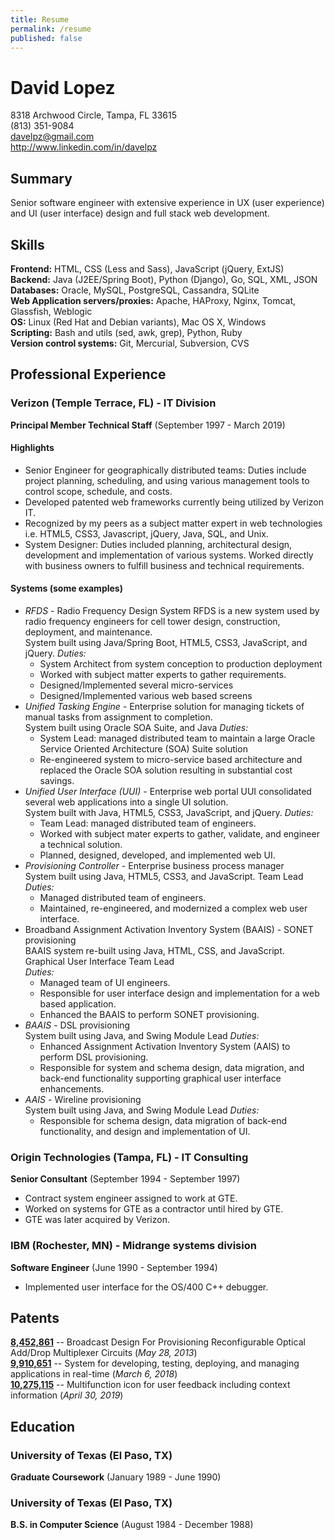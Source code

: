 ```yaml
---
title: Resume
permalink: /resume
published: false
---
```

# David Lopez

8318 Archwood Circle, Tampa, FL 33615  
(813) 351-9084  
davelpz@gmail.com  
http://www.linkedin.com/in/davelpz

## Summary
Senior software engineer with extensive experience in UX (user experience) and UI (user interface) design and full stack web development.

## Skills
**Frontend:** HTML, CSS (Less and Sass), JavaScript (jQuery, ExtJS)  
**Backend:** Java (J2EE/Spring Boot), Python (Django), Go, SQL, XML, JSON  
**Databases:** Oracle, MySQL, PostgreSQL, Cassandra, SQLite  
**Web Application servers/proxies:** Apache, HAProxy, Nginx, Tomcat, Glassfish, Weblogic  
**OS:** Linux (Red Hat and Debian variants), Mac OS X, Windows  
**Scripting:**  Bash and utils (sed, awk, grep), Python, Ruby  
**Version control systems:** Git, Mercurial, Subversion, CVS

## Professional Experience
### Verizon (Temple Terrace, FL) - IT Division  
**Principal Member Technical Staff** (September 1997 - March 2019)

#### Highlights
-   Senior Engineer for geographically distributed teams: Duties include project planning, scheduling, and using various management tools to control scope, schedule, and costs.
-   Developed patented web frameworks currently being utilized by Verizon IT.
-   Recognized by my peers as a subject matter expert in web technologies i.e. HTML5, CSS3, Javascript, jQuery, Java, SQL, and Unix.
-   System Designer: Duties included planning, architectural design, development and implementation of various systems. Worked directly with business owners to fulfill business and technical requirements.
 
#### Systems (some examples)
  - *RFDS* - Radio Frequency Design System
RFDS is a new system used by radio frequency engineers for cell tower design, construction, deployment,  and maintenance.  
System built using Java/Spring Boot, HTML5, CSS3, JavaScript, and jQuery.
*Duties:*
	- System Architect from system conception to production deployment
	- Worked with subject matter experts to gather requirements.
	- Designed/Implemented several micro-services
	- Designed/Implemented various web based screens
  - *Unified Tasking Engine* - Enterprise solution for managing tickets of manual tasks from assignment to completion.   
System built using Oracle SOA Suite, and Java
	*Duties:*
	- System Lead: managed distributed team to maintain a large Oracle Service Oriented Architecture (SOA) Suite solution
	- Re-engineered system to micro-service based architecture and replaced the Oracle SOA solution resulting in substantial cost savings.
  - *Unified User Interface (UUI)* - Enterprise web portal
UUI consolidated several web applications into a single UI solution.  
System built with Java, HTML5, CSS3, JavaScript, and jQuery.  *Duties:*
	  - Team Lead: managed distributed team of engineers.
	  - Worked with subject mater experts to gather, validate, and engineer a technical solution.
	  - Planned, designed, developed, and implemented web UI.
  - *Provisioning Controller* - Enterprise business process manager  
System built using Java, HTML5, CSS3, and JavaScript.
Team Lead  
 *Duties:*
	-   Managed distributed team of engineers.
	-   Maintained, re-engineered, and modernized a complex web user interface.
  - Broadband Assignment Activation Inventory System (BAAIS) - SONET provisioning  
BAAIS system re-built using Java, HTML, CSS, and JavaScript.  
Graphical User Interface Team Lead  
*Duties:*
	-   Managed team of UI engineers.
	-   Responsible for user interface design and implementation for a web based application.
	-   Enhanced the BAAIS to perform SONET provisioning.
  - *BAAIS* - DSL provisioning  
System built using Java, and Swing
Module Lead
*Duties:*
	-   Enhanced Assignment Activation Inventory System (AAIS) to perform DSL provisioning.
	-   Responsible for system and schema design, data migration, and back-end functionality supporting graphical user interface enhancements.
  - *AAIS* - Wireline provisioning  
System built using Java, and Swing
Module Lead
*Duties:*
	-   Responsible for schema design, data migration of back-end functionality, and design and implementation of UI.  

### Origin Technologies (Tampa, FL) - IT Consulting
**Senior Consultant** (September 1994 - September 1997)
- Contract system engineer assigned to work at GTE. 
- Worked on systems for GTE as a contractor until hired by GTE.
- GTE was later acquired by Verizon.

### IBM (Rochester, MN) - Midrange systems division 
**Software Engineer** (June 1990 - September 1994)
- Implemented user interface for the OS/400 C++ debugger.

## Patents
**[8,452,861](http://patft.uspto.gov/netacgi/nph-Parser?Sect1=PTO2&Sect2=HITOFF&p=1&u=%2Fnetahtml%2FPTO%2Fsearch-bool.html&r=1&f=G&l=50&co1=AND&d=PTXT&s1=8452861.PN.&OS=PN/8452861&RS=PN/8452861)** -- Broadcast Design For Provisioning Reconfigurable Optical Add/Drop Multiplexer Circuits (*May 28, 2013*)  
**[9,910,651](http://patft.uspto.gov/netacgi/nph-Parser?Sect1=PTO1&Sect2=HITOFF&d=PALL&p=1&u=%2Fnetahtml%2FPTO%2Fsrchnum.htm&r=1&f=G&l=50&s1=9910651.PN.&OS=PN/9910651&RS=PN/9910651)** -- System for developing, testing, deploying, and managing applications in real-time  (*March 6, 2018*)  
**[10,275,115](http://patft.uspto.gov/netacgi/nph-Parser?Sect1=PTO2&Sect2=HITOFF&p=1&u=%2Fnetahtml%2FPTO%2Fsearch-bool.html&r=2&f=G&l=50&co1=AND&d=PTXT&s1=%22Lopez,+David%22.INNM.&OS=IN/%22Lopez,+David%22&RS=IN/%22Lopez,+David%22)** -- Multifunction icon for user feedback including context information (*April 30, 2019*)

## Education
### University of Texas (El Paso, TX)
**Graduate Coursework** (January 1989 - June 1990)
### University of Texas (El Paso, TX)
**B.S. in Computer Science** (August 1984 - December 1988)

